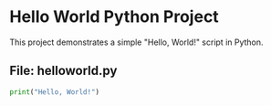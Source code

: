 # Hello World Python Project

This project demonstrates a simple "Hello, World!" script in Python.

## File: helloworld.py

```python
print("Hello, World!")
